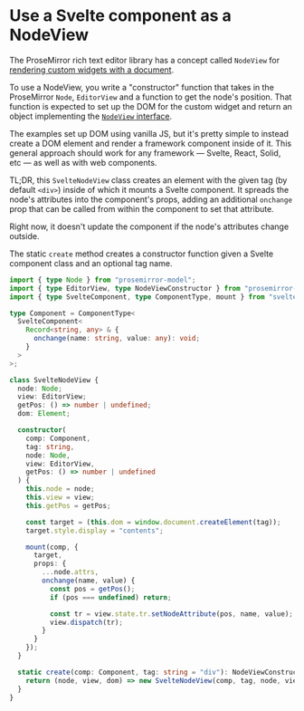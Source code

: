 # Use a Svelte component as a NodeView

The ProseMirror rich text editor library has a concept called `NodeView` for [rendering custom widgets with a document](https://prosemirror.net/docs/guide/#view.node_views).

To use a NodeView, you write a "constructor" function that takes in the ProseMirror `Node`, `EditorView` and a function to get the node's position. That function is expected to set up the DOM for the custom widget and return an object implementing the [`NodeView` interface](https://prosemirror.net/docs/ref/#view.NodeView).

The examples set up DOM using vanilla JS, but it's pretty simple to instead create a DOM element and render a framework component inside of it. This general approach should work for any framework — Svelte, React, Solid, etc — as well as with web components.

TL;DR, this `SvelteNodeView` class creates an element with the given tag (by default `<div>`) inside of which it mounts a Svelte component. It spreads the node's attributes into the component's props, adding an additional `onchange` prop that can be called from within the component to set that attribute.

Right now, it doesn't update the component if the node's attributes change outside.

The static `create` method creates a constructor function given a Svelte component class and an optional tag name.

```ts
import { type Node } from "prosemirror-model";
import { type EditorView, type NodeViewConstructor } from "prosemirror-view";
import { type SvelteComponent, type ComponentType, mount } from "svelte";

type Component = ComponentType<
  SvelteComponent<
    Record<string, any> & {
      onchange(name: string, value: any): void;
    }
  >
>;

class SvelteNodeView {
  node: Node;
  view: EditorView;
  getPos: () => number | undefined;
  dom: Element;

  constructor(
    comp: Component,
    tag: string,
    node: Node,
    view: EditorView,
    getPos: () => number | undefined
  ) {
    this.node = node;
    this.view = view;
    this.getPos = getPos;

    const target = (this.dom = window.document.createElement(tag));
    target.style.display = "contents";

    mount(comp, {
      target,
      props: {
        ...node.attrs,
        onchange(name, value) {
          const pos = getPos();
          if (pos === undefined) return;

          const tr = view.state.tr.setNodeAttribute(pos, name, value);
          view.dispatch(tr);
        }
      }
    });
  }

  static create(comp: Component, tag: string = "div"): NodeViewConstructor {
    return (node, view, dom) => new SvelteNodeView(comp, tag, node, view, dom);
  }
}
```
